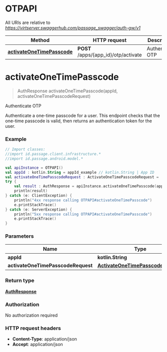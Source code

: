 # OTPAPI

All URIs are relative to *https://virtserver.swaggerhub.com/passage_swagger/auth-gw/v1*

Method | HTTP request | Description
------------- | ------------- | -------------
[**activateOneTimePasscode**](OTPAPI.md#activateOneTimePasscode) | **POST** /apps/{app_id}/otp/activate | Authenticate OTP


<a name="activateOneTimePasscode"></a>
# **activateOneTimePasscode**
> AuthResponse activateOneTimePasscode(appId, activateOneTimePasscodeRequest)

Authenticate OTP

Authenticate a one-time passcode for a user. This endpoint checks that the one-time passcode is valid, then returns an authentication token for the user.

### Example
```kotlin
// Import classes:
//import id.passage.client.infrastructure.*
//import id.passage.android.model.*

val apiInstance = OTPAPI()
val appId : kotlin.String = appId_example // kotlin.String | App ID
val activateOneTimePasscodeRequest : ActivateOneTimePasscodeRequest =  // ActivateOneTimePasscodeRequest | User Data
try {
    val result : AuthResponse = apiInstance.activateOneTimePasscode(appId, activateOneTimePasscodeRequest)
    println(result)
} catch (e: ClientException) {
    println("4xx response calling OTPAPI#activateOneTimePasscode")
    e.printStackTrace()
} catch (e: ServerException) {
    println("5xx response calling OTPAPI#activateOneTimePasscode")
    e.printStackTrace()
}
```

### Parameters

Name | Type | Description  | Notes
------------- | ------------- | ------------- | -------------
 **appId** | **kotlin.String**| App ID |
 **activateOneTimePasscodeRequest** | [**ActivateOneTimePasscodeRequest**](ActivateOneTimePasscodeRequest.md)| User Data |

### Return type

[**AuthResponse**](AuthResponse.md)

### Authorization

No authorization required

### HTTP request headers

 - **Content-Type**: application/json
 - **Accept**: application/json

